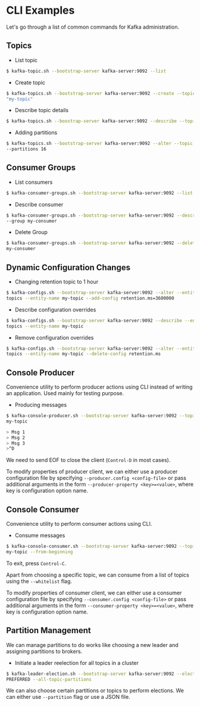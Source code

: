 # CLI Examples

Let's go through a list of common commands for Kafka administration.

## Topics

- List topic

```sh
$ kafka-topic.sh --bootstrap-server kafka-server:9092 --list
```

- Create topic

```sh
$ kafka-topics.sh --bootstrap-server kafka-server:9092 --create --topic
"my-topic"
```

- Describe topic details

```sh
$ kafka-topics.sh --boostrap-server kafka-server:9092 --describe --topic my-topic
```

- Adding partitions

```sh
$ kafka-topics.sh --bootstrap-server kafka-server:9092 --alter --topic my-topic
--partitions 16
```

## Consumer Groups

- List consumers

```sh
$ kafka-consumer-groups.sh --bootstrap-server kafka-server:9092 --list
```

- Describe consumer

```sh
$ kafka-consumer-groups.sh --bootstrap-server kafka-server:9092 --describe
--group my-consumer
```

- Delete Group

```sh
$ kafka-consumer-groups.sh --bootstrap-server kafka-server:9092 --delete --group
my-consumer
```

## Dynamic Configuration Changes

- Changing retention topic to 1 hour

```sh
$ kafka-configs.sh --bootstrap-server kafka-server:9092 --alter --entity-type
topics --entity-name my-topic --add-config retention.ms=3600000
```

- Describe configuration overrides

```sh
$ kafka-configs.sh --bootstrap-server kafka-server:9092 --describe --entity-type
topics --entity-name my-topic
```

- Remove configuration overrides

```sh
$ kafka-configs.sh --bootstrap-server kafka-server:9092 --alter --entity-type
topics --entity-name my-topic --delete-config retention.ms
```

## Console Producer

Convenience utility to perform producer actions using CLI instead of writing an
application. Used mainly for testing purpose.

- Producing messages

```sh
$ kafka-console-producer.sh --bootstrap-server kafka-server:9092 --topic
my-topic

> Msg 1
> Msg 2
> Msg 3
>^D
```

We need to send EOF to close the client (`Control-D` in most cases).

To modify properties of producer client, we can either use a producer
configuration file by specifying `--producer.config <config-file>` or pass
additional arguments in the form `--producer-property <key>=<value>`, where key
is configuration option name.

## Console Consumer

Convenience utility to perform consumer actions using CLI.

- Consume messages

```sh
$ kafka-console-consumer.sh --bootstrap-server kafka-server:9092 --topic
my-topic --from-beginning
```

To exit, press `Control-C`.

Apart from choosing a specific topic, we can consume from a list of topics using
the `--whitelist` flag.

To modify properties of consumer client, we can either use a consumer
configuration file by specifying `--consumer.config <config-file>` or pass
additional arguments in the form `--consumer-property <key>=<value>`, where key
is configuration option name.

## Partition Management

We can manage partitions to do works like choosing a new leader and assigning
partitions to brokers.

- Initiate a leader reelection for all topics in a cluster

```sh
$ kafka-leader-election.sh --bootstrap-server kafka-server:9092 --election-type
PREFERRED --all-topic-partitions
```

We can also choose certain partitions or topics to perform elections. We can
either use `--partition` flag or use a JSON file.
